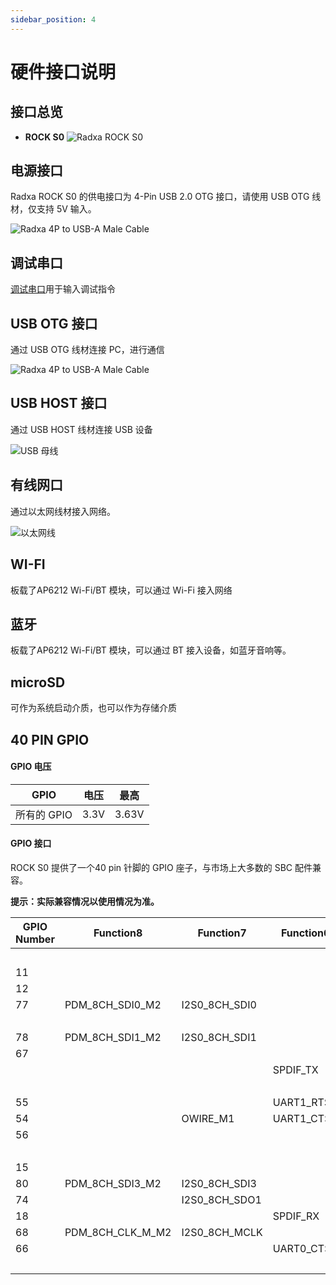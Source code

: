 ```yaml
---
sidebar_position: 4
---
```


# 硬件接口说明

## 接口总览

- **ROCK S0**
  ![Radxa ROCK S0](/img/rockpi/s0/mark_rock_pi_s0.webp)

## 电源接口

Radxa ROCK S0 的供电接口为 4-Pin USB 2.0 OTG 接口，请使用 USB OTG 线材，仅支持 5V 输入。

![Radxa 4P to USB-A Male Cable](/img/rockpi/s0/rocks0-otg-wire.webp)

## 调试串口

[调试串口](/rockpi/rocks0/low-level-dev/serial)用于输入调试指令

## USB OTG 接口

通过 USB OTG 线材连接 PC，进行通信

![Radxa 4P to USB-A Male Cable](/img/rockpi/s0/rocks0-otg-wire.webp)

## USB HOST 接口

通过 USB HOST 线材连接 USB 设备

![USB 母线](/img/rockpi/s0/rocks0-usb-wire.webp)

## 有线网口

通过以太网线材接入网络。

![以太网线](/img/rockpi/s0/rocks0-eth-wire.webp)

## WI-FI

板载了AP6212 Wi-Fi/BT 模块，可以通过 Wi-Fi 接入网络

## 蓝牙

板载了AP6212 Wi-Fi/BT 模块，可以通过 BT 接入设备，如蓝牙音响等。

## microSD

可作为系统启动介质，也可以作为存储介质

## 40 PIN GPIO

#### GPIO 电压

| GPIO        | 电压 | 最高  |
| ----------- | ---- | ----- |
| 所有的 GPIO | 3.3V | 3.63V |

#### GPIO 接口

ROCK S0 提供了一个40 pin 针脚的 GPIO 座子，与市场上大多数的 SBC 配件兼容。

**提示：实际兼容情况以使用情况为准。**

<div className='gpio_style'>

| GPIO Number | Function8        | Function7     | Function6  | Function5   | Function4 | Function3    | Function2   | Function1 | Pin#                             | Pin#                            | Function1 | Function2   | Function3    | Function4 | Function5 | Function6        | Function7        | GPIO Number |
| ----------- | ---------------- | ------------- | ---------- | ----------- | --------- | ------------ | ----------- | --------- | -------------------------------- | ------------------------------- | --------- | ----------- | ------------ | --------- | --------- | ---------------- | ---------------- | ----------- |
|             |                  |               |            |             |           |              |             | +3.3V     | <div className='yellow'>1</div>  | <div className='red'>2</div>    | +5V       |             |              |           |           |                  |                  |             |
| 11          |                  |               |            |             |           |              | I2C1_SDA    | GPIO0_B3  | <div className='green'>3</div>   | <div className='red'>4</div>    | +5V       |             |              |           |           |                  |                  |             |
| 12          |                  |               |            |             |           |              | I2C1_SCL    | GPIO0_B4  | <div className='green'>5</div>   | <div className='black'>6</div>  | GND       |             |              |           |           |                  |                  |             |
| 77          | PDM_8CH_SDI0_M2  | I2S0_8CH_SDI0 |            |             |           |              |             | GPIO2_B5  | <div className='green'>7</div>   | <div className='green'>8</div>  | GPIO2_A1  |             | SPI0_MOSI    |           | UART0_TX  |                  |                  | 65          |
|             |                  |               |            |             |           |              |             | GND       | <div className='black'>9</div>   | <div className='green'>10</div> | GPIO2_A0  | I2C3_SDA_M2 | SPI0_MISO    |           | UART0_RX  |                  |                  | 64          |
| 78          | PDM_8CH_SDI1_M2  | I2S0_8CH_SDI1 |            |             |           |              |             | GPIO2_B6  | <div className='green'>11</div>  | <div className='green'>12</div> | GPIO2_B1  |             | SPI1_CSN0_M1 |           |           | I2S0_8CH_SDO0    |                  | 73          |
| 67          |                  |               |            | UART0_RTSN  |           | SPI0_CSN0    | I2C2_SCL    | GPIO2_A3  | <div className='green'>13</div>  | <div className='black'>14</div> | GND       |             |              |           |           |                  |                  |             |
|             |                  |               | SPDIF_TX   | UART3_RX_M1 | PWM5      |              |             | GPIO0_C1  | <div className='green'>15</div>  | <div className='green'>16</div> | GPIO0_A1  |             |              | PWM4      |           |                  |                  | 1           |
|             |                  |               |            |             |           |              |             | +3.3V     | <div className='yellow'>17</div> | <div className='green'>18</div> | GPIO2_B7  |             |              |           |           | I2S0_8CH_SDI2    | PDM_8CH_SDI2_M2  | 79          |
| 55          |                  |               | UART1_RTSN | UART2_TX_M0 |           | SPI2_MOSI    |             | GPIO1_C7  | <div className='green'>19</div>  | <div className='black'>20</div> |           |             |              |           |           |                  |                  |             |
| 54          |                  | OWIRE_M1      | UART1_CTSN | UART2_RX_M0 |           | SPI2_MISO    |             | GPIO1_C6  | <div className='green'>21</div>  | <div className='green'>22</div> | GPIO2_B3  |             |              | PWM9      |           | I2S0_8CH_SDO2    |                  | 75          |
| 56          |                  |               |            | UART1_RX    |           | SPI2_CLK     | I2C0_SDA    | GPIO1_D0  | <div className='green'>23</div>  | <div className='green'>24</div> | GPIO1_D1  | I2C0_SCL    | SPI2_CSN0    |           | UART1_TX  |                  |                  | 57          |
|             |                  |               |            |             |           |              |             | GND       | <div className='black'>25</div>  | <div className='green'>26</div> | GPIO2_B0  |             |              | PWM7      |           | I2S0_8CH_LRCK_RX |                  | 72          |
| 15          |                  |               |            |             | PWM2      |              | I2C3_SDA_M0 | GPIO0_B7  | <div className='blue'>27</div>   | <div className='blue'>28</div>  | GPIO0_C0  | I2C3_SCL_M0 |              | PWM3      |           |                  |                  | 16          |
| 80          | PDM_8CH_SDI3_M2  | I2S0_8CH_SDI3 |            |             | PWM11     |              |             | GPIO2_C0  | <div className='green'>29</div>  | <div className='black'>30</div> |           |             |              |           |           |                  |                  |             |
| 74          |                  | I2S0_8CH_SDO1 |            |             | PWM8      |              |             | GPIO2_B2  | <div className='green'>31</div>  | <div className='green'>32</div> | GPIO2_B4  |             |              | PWM10     |           | I2S0_8CH_SDO3    |                  | 76          |
| 18          |                  |               | SPDIF_RX   | UART3_TX_M1 | PWM6      |              |             | GPIO0_C2  | <div className='green'>33</div>  | <div className='black'>34</div> |           |             |              |           |           |                  |                  |             |
| 68          | PDM_8CH_CLK_M_M2 | I2S0_8CH_MCLK |            |             |           | SPI1_MISO_M1 |             | GPIO2_A4  | <div className='green'>35</div>  | <div className='green'>36</div> | GPIO2_A6  |             |              |           |           | I2S0_8CH_SCLK_RX | PDM_8CH_CLK_S_M2 | 70          |
| 66          |                  |               | UART0_CTSN |             |           | SPI0_CLK     | I2C2_SDA    | GPIO2_A2  | <div className='green'>37</div>  | <div className='green'>38</div> | GPIO2_A5  |             | SPI1_MOSI_M1 |           |           | I2S0_8CH_SCLK_TX |                  | 69          |
|             |                  |               |            |             |           |              |             | GND       | <div className='black'>39</div>  | <div className='green'>40</div> | GPIO2_A7  |             | SPI1_CLK_M1  |           |           | I2S0_8CH_LRCK_TX |                  | 71          |

</div>
